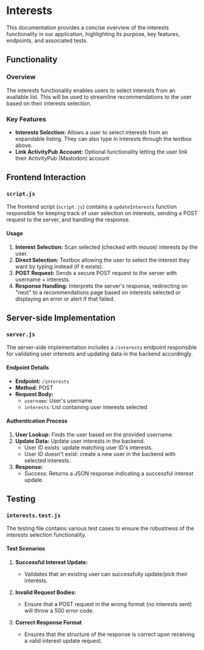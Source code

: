 # Interests

This documentation provides a concise overview of the interests functionality in our application, highlighting its purpose, key features, endpoints, and associated tests.

## Functionality

### Overview

The interests functionality enables users to select interests from an available list. This will be used to streamline recommendations to the user based on their interests selection.

### Key Features

- **Interests Selection:** Allows a user to select interests from an expandable listing. They can also type in interests through the textbox above.
- **Link ActivityPub Account:** Optional functionality letting the user link their ActivityPub (Mastodon) account

## Frontend Interaction

### `script.js`

The frontend script (`script.js`) contains a `updateInterests` function responsible for keeping track of user selection on interests, sending a POST request to the server, and handling the response.

#### Usage

1. **Interest Selection:** Scan selected (checked with mouse) interests by the user.
2. **Direct Selection:** Textbox allowing the user to select the interest they want by typing instead (if it exists).
3. **POST Request:** Sends a secure POST request to the server with username + interests.
4. **Response Handling:** Interprets the server's response, redirecting on "next" to a recommendations page based on interests selected or displaying an error or alert if that failed.

## Server-side Implementation

### `server.js`

The server-side implementation includes a `/interests` endpoint responsible for validating user interests and updating data in the backend accordingly.

#### Endpoint Details

- **Endpoint:** `/interests`
- **Method:** POST
- **Request Body:**
  - `username`: User's username
  - `interests`: List containing user interests selected

#### Authentication Process

1. **User Lookup:** Finds the user based on the provided username.
2. **Update Data:** Update user interests in the backend.
   - User ID exists: update matching user ID's interests.
   - User ID doesn't exist: create a new user in the backend with selected interests.
3. **Response:**
   - Success: Returns a JSON response indicating a successful interest update.

## Testing

### `interests.test.js`

The testing file contains various test cases to ensure the robustness of the interests selection functionality.

#### Test Scenarios

1. **Successful Interest Update:**
   - Validates that an existing user can successfully update/pick their interests.

2. **Invalid Request Bodies:**
   - Ensure that a POST request in the wrong format (no interests sent) will throw a 500 error code.

3. **Correct Response Format**
   - Ensures that the structure of the response is correct upon receiving a valid interest update request.